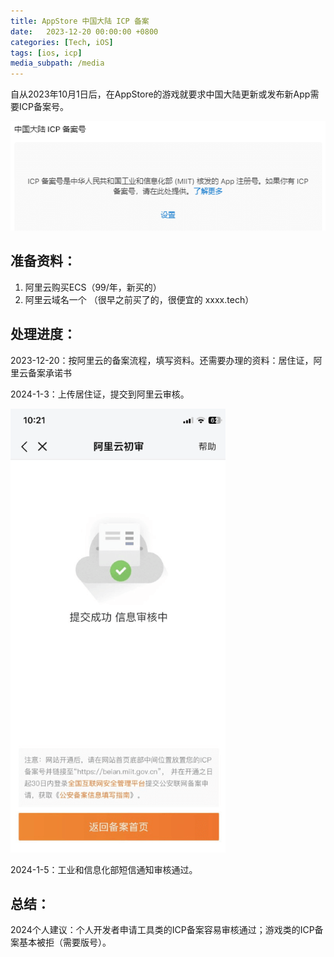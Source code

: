 ```yaml
---
title: AppStore 中国大陆 ICP 备案
date:   2023-12-20 00:00:00 +0800
categories: [Tech, iOS]
tags: [ios, icp]
media_subpath: /media
---
```


自从2023年10月1日后，在AppStore的游戏就要求中国大陆更新或发布新App需要ICP备案号。

![](.assets/ios-icp__ey7R6H0g.png)


## 准备资料：

1. 阿里云购买ECS（99/年，新买的）
2. 阿里云域名一个 （很早之前买了的，很便宜的 xxxx.tech）

## 处理进度：

2023-12-20：按阿里云的备案流程，填写资料。还需要办理的资料：居住证，阿里云备案承诺书

2024-1-3：上传居住证，提交到阿里云审核。

![](.assets/ios-icp__uxkNSXXG.png)


2024-1-5：工业和信息化部短信通知审核通过。


## 总结：

2024个人建议：个人开发者申请工具类的ICP备案容易审核通过；游戏类的ICP备案基本被拒（需要版号）。





